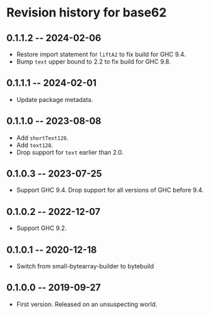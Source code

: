 # Revision history for base62

## 0.1.1.2 -- 2024-02-06

* Restore import statement for `liftA2` to fix build for GHC 9.4.
* Bump `text` upper bound to 2.2 to fix build for GHC 9.8.

## 0.1.1.1 -- 2024-02-01

* Update package metadata.

## 0.1.1.0 -- 2023-08-08

* Add `shortText128`.
* Add `text128`.
* Drop support for `text` earlier than 2.0.

## 0.1.0.3 -- 2023-07-25

* Support GHC 9.4. Drop support for all versions of GHC before 9.4.

## 0.1.0.2 -- 2022-12-07

* Support GHC 9.2.

## 0.1.0.1 -- 2020-12-18

* Switch from small-bytearray-builder to bytebuild

## 0.1.0.0 -- 2019-09-27

* First version. Released on an unsuspecting world.
